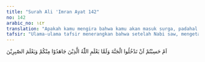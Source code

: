 ```yaml
---
title: "Surah Ali 'Imran Ayat 142"
no: 142
arabic_no: ١٤٢
translation: "Apakah kamu mengira bahwa kamu akan masuk surga, padahal belum nyata bagi Allah orang-orang yang berjihad di antara kamu, dan belum nyata orang-orang yang sabar."
tafsir: "Ulama-ulama tafsir menerangkan bahwa setelah Nabi saw, mengetahui persiapan pihak Quraisy berupa pasukan yang berjumlah besar untuk menyerang kaum Muslimin sebagai balasan atas kekalahan mereka dalam Perang Badar, maka Nabi saw bermusyawarah dengan para sahabatnya, apakah mereka akan bertahan saja di kota Medinah ataukah akan keluar untuk bertempur di luar kota.\n\nMeskipun Nabi sendiri lebih condong untuk bertahan di kota Medinah, namun beliau mengikuti pendapat terbanyak yang menghendaki agar menyerang musuh di luar kota. Dengan demikian Rasulullah saw keluar kota ke bukit Uhud dengan pasukan sebanyak 1.000 orang untuk melawan orang Quraisy yang berjumlah lebih dari 3.000 orang. Pasukan Muslimin yang jauh lebih sedikit ini hampir memperoleh kemenangan, tetapi akhirnya suasana berbalik menjadi kegagalan disebabkan kurang sabar mematuhi perintah Rasulullah sebagai komandan dalam peperangan itu.\n\nBanyak korban berguguran di sana-sini dan ada pula yang lari ketakutan. Nabi sendiri terdesak dan terancam, bahkan tersiar berita bahwa Nabi saw telah terbunuh. Yang terbunuh sebagai syuhada ialah para sahabatnya seperti Abu Dujanah, thalhah bin 'Ubaidillah, Ummu 'Imarah dan lain-lain yang telah mengorbankan diri dan nyawa mereka sebagai perisai Rasulullah. Terbunuh juga dalam Perang Uhud, Hamzah bin 'Abdul Muthalib, paman Rasul yang dicintainya. Pada ayat 142, Allah mengatakan, \"Apakah kamu mengira bahwa kamu akan masuk surga padahal belum nyata bagi Allah orang-orang yang berjihad di antara kamu, dan belum nyata orang-orang yang sabar.\"\n\nIni adalah satu celaan dan koreksi Tuhan terhadap sebagian kaum Muslimin yang turut dalam Perang Uhud itu, yaitu kepada orang-orang yang semula ingin berperang dengan semangat berapi-api dan mendorong Rasulullah, agar keluar kota untuk memerangi pihak Quraisy dan jangan hanya bertahan di kota Medinah saja. Mereka dengan tegas menyatakan sanggup berbuat segala sesuatu untuk menghadapi musuh meskipun mereka akan mati seperti pahlawan-pahlawan Badar. Tetapi nyatanya setelah mereka berada dalam suasana yang sulit dan keadaan gawat, bukan saja mereka kehilangan semangat dan tidak dapat melaksanakan apa yang tadinya mereka nyatakan kepada Rasulullah, bahkan kebanyakan dari mereka sudah kehilangan pegangan, terkecuali sebagian yang memang semangat tempur dan juangnya bernyala-nyala terus, karena keteguhan keyakinan dan keimanan yang tidak dapat digoyahkan oleh keadaan dan suasana apa pun juga. Mereka inilah pembela-pembela Rasulullah, pembela Islam dan kebenaran."
---
```

اَمْ حَسِبْتُمْ اَنْ تَدْخُلُوا الْجَنَّةَ وَلَمَّا يَعْلَمِ اللّٰهُ الَّذِيْنَ جَاهَدُوْا مِنْكُمْ وَيَعْلَمَ الصّٰبِرِيْنَ 